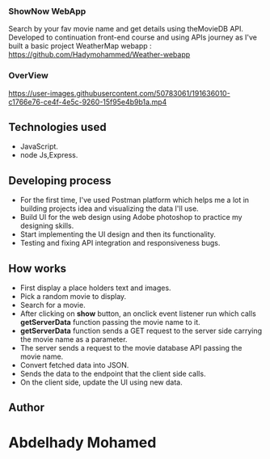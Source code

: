 ### ShowNow WebApp
Search by your fav movie name and get details using theMovieDB API. Developed to continuation front-end course and using APIs journey as I've built a basic project WeatherMap webapp :  https://github.com/Hadymohammed/Weather-webapp 
### OverView
https://user-images.githubusercontent.com/50783061/191636010-c1766e76-ce4f-4e5c-9260-15f95e4b9b1a.mp4

## Technologies used
- JavaScript.
- node Js,Express.

## Developing process
- For the first time, I've used Postman platform which helps me a lot in building projects idea and visualizing the data I'll use.
- Build UI for the web design using Adobe photoshop to practice my designing skills.
- Start implementing the UI design and then its functionality.
- Testing and fixing API integration and responsiveness bugs.

## How works
- First display a place holders text and images.
- Pick a random movie to display.
- Search for a movie.
- After clicking on **show** button, an onclick event listener run which calls **getServerData** function passing the movie name to it.
- **getServerData** function sends a GET request to the server side carrying the movie name as a parameter.
- The server sends a request to the movie database API passing the movie name.
- Convert fetched data into JSON.
- Sends the data to the endpoint that the client side calls.
- On the client side, update the UI using new data. 

## Author



# Abdelhady Mohamed
